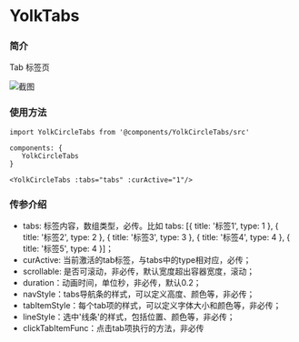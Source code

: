 # YolkTabs

### 简介
Tab 标签页

![截图](https://img10.360buyimg.com/imagetools/jfs/t1/142311/13/2558/24817/5f081055E7a8babc0/55c1fba583825cee.png)

### 使用方法
```
import YolkCircleTabs from '@components/YolkCircleTabs/src'

components: {
   YolkCircleTabs
}

<YolkCircleTabs :tabs="tabs" :curActive="1"/>
```

### 传参介绍
* tabs: 标签内容，数组类型，必传。比如 tabs: [{ title: '标签1', type: 1 }, {	title: '标签2', type: 2	}, { title: '标签3', type: 3 }, {	title: '标签4', type: 4	}, {	title: '标签5', type: 4 }]；
* curActive: 当前激活的tab标签，与tabs中的type相对应，必传；
* scrollable: 是否可滚动，非必传，默认宽度超出容器宽度，滚动；
* duration：动画时间，单位秒，非必传，默认0.2；
* navStyle：tabs导航条的样式，可以定义高度、颜色等，非必传；
* tabItemStyle：每个tab项的样式，可以定义字体大小和颜色等，非必传；
* lineStyle：选中'线条'的样式，包括位置、颜色等，非必传；
* clickTabItemFunc：点击tab项执行的方法，非必传


